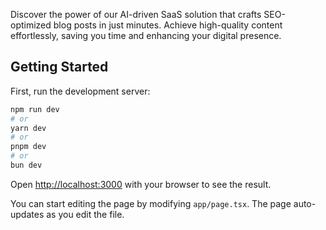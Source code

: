 Discover the power of our AI-driven SaaS solution that crafts SEO-optimized blog posts in just minutes. Achieve high-quality content effortlessly, saving you time and enhancing your digital presence.

## Getting Started

First, run the development server:

```bash
npm run dev
# or
yarn dev
# or
pnpm dev
# or
bun dev
```

Open [http://localhost:3000](http://localhost:3000) with your browser to see the result.

You can start editing the page by modifying `app/page.tsx`. The page auto-updates as you edit the file.


